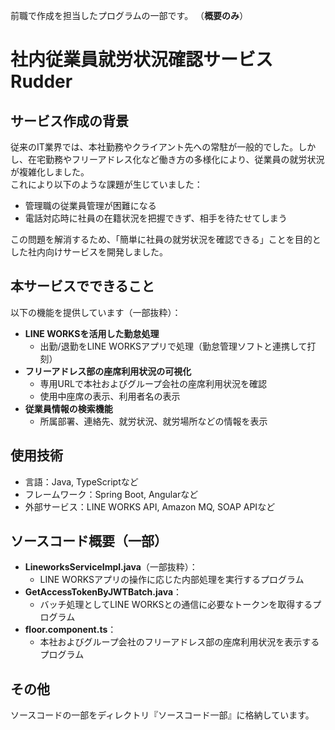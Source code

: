 前職で作成を担当したプログラムの一部です。
（**概要のみ**）

# 社内従業員就労状況確認サービス Rudder

## サービス作成の背景
従来のIT業界では、本社勤務やクライアント先への常駐が一般的でした。しかし、在宅勤務やフリーアドレス化など働き方の多様化により、従業員の就労状況が複雑化しました。  
これにより以下のような課題が生じていました：
- 管理職の従業員管理が困難になる  
- 電話対応時に社員の在籍状況を把握できず、相手を待たせてしまう  

この問題を解消するため、「簡単に社員の就労状況を確認できる」ことを目的とした社内向けサービスを開発しました。

## 本サービスでできること
以下の機能を提供しています（一部抜粋）：
- **LINE WORKSを活用した勤怠処理**  
  - 出勤/退勤をLINE WORKSアプリで処理（勤怠管理ソフトと連携して打刻）  
- **フリーアドレス部の座席利用状況の可視化**  
  - 専用URLで本社およびグループ会社の座席利用状況を確認  
  - 使用中座席の表示、利用者名の表示  
- **従業員情報の検索機能**  
  - 所属部署、連絡先、就労状況、就労場所などの情報を表示  

## 使用技術
- 言語：Java, TypeScriptなど
- フレームワーク：Spring Boot, Angularなど
- 外部サービス：LINE WORKS API, Amazon MQ, SOAP APIなど

## ソースコード概要（一部）
- **LineworksServiceImpl.java**（一部抜粋）：  
  - LINE WORKSアプリの操作に応じた内部処理を実行するプログラム  
- **GetAccessTokenByJWTBatch.java**：  
  - バッチ処理としてLINE WORKSとの通信に必要なトークンを取得するプログラム  
- **floor.component.ts**：  
  - 本社およびグループ会社のフリーアドレス部の座席利用状況を表示するプログラム  

## その他
ソースコードの一部をディレクトリ『ソースコード一部』に格納しています。